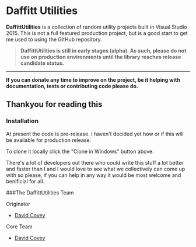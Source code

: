 # Daffitt Utilities

**DaffittUtilities** is a collection of random utility projects built in Visual Studio 2015. This is not a full featured production project, but is a good start to get me used to using the GitHub repository.

> **DaffittUtilities is still in early stages (alpha). As such, please do not use on production environments until the library reaches release candidate status.**

---
**If you can donate any time to improve on the project, be it helping with documentation, tests or contributing code please do.**

**Thankyou for reading this**
---

### Installation
At present the code is pre-release. I haven't decided yet how or if this will be available for production release.

To clone it locally click the "Clone in Windows" button above.

There's a lot of developers out there who could write this stuff a lot better and faster than I and I would love to see what we collectively can come up with so please, if you can help in any way it would be most welcome and benificial for all.

###The DaffittUtilities Team

Originator
- [David Covey](https://github.com/DaffittTech)

Core Team
- [David Covey](https://github.com/DaffittTech)
